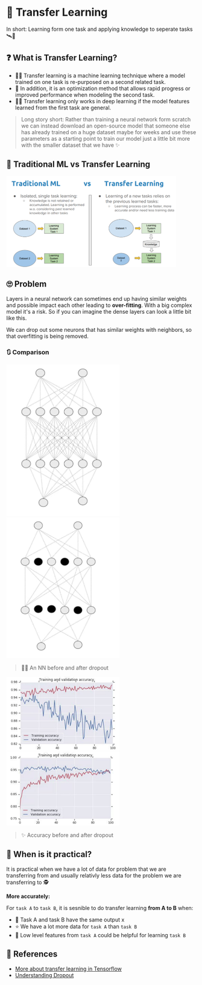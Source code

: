 # 🚙 Transfer Learning
In short: Learning form one task and applying knowledge to seperate tasks 🛰🚙

## ❓ What is Transfer Learning?
- 🕵️‍♀️ Transfer learning is a machine learning technique where a model trained on one task is re-purposed on a second related task. 
- 🌟 In addition, it is an optimization method that allows rapid progress or improved performance when modeling the second task. 
- 🤸‍♀️ Transfer learning only works in deep learning if the model features learned from the first task are general.

> Long story short: Rather than training a neural network form scratch we can instead download an open-source model that someone else has already trained on a huge dataset maybe for weeks and use these parameters as a starting point to train our model just a little bit more with the smaller dataset that we have ✨

## 💫 Traditional ML vs Transfer Learning

<img src="../res/MLvsTL.png" width="450"  />


## 🙄 Problem
Layers in a neural network can sometimes end up having similar weights and possible impact each other leading to **over-fitting**. With a big complex model it's a risk. So if you can imagine the dense layers can look a little bit like this.

We can drop out some neurons that has similar weights with neighbors, so that overfitting is being removed.

### 🔃 Comparison
<p float="left">
    <img src="../res/NNWithoutDropout.JPG" width="300"  />
    <img src="../res/NNWithDropout.JPG" width="300"  />
</p>

> 🤸‍♀️ An NN before and after dropout

<p float="left">
    <img src="../res/AccuracyWithoutDropOut.JPG" width="300"  />
    <img src="../res/AccuracyWithDropOut.JPG" width="300"  />
</p>

> ✨ Accuracy before and after dropout

## 🤔 When is it practical?
It is practical when we have a lot of data for problem that we are transferring from and usually relativly less data for the problem we are transferring to 🕵️‍

**More accurately:**

For `task A` to `task B`, it is sesnible to do transfer learning **from A to B** when:

* 🚩 Task A and task B have the same output x 
* ⭐ We have a lot more data for `task A` than `task B` 
* 🔎 Low level features from `task A` could be helpful for learning `task B` 


## 🧐 References
* [More about transfer learning in Tensorflow](https://www.tensorflow.org/tutorials/images/transfer_learning)
* [Understanding Dropout](https://www.youtube.com/watch?v=ARq74QuavAo)